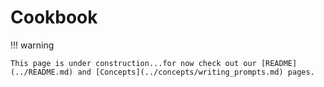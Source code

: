 # Cookbook

!!! warning

    This page is under construction...for now check out our [README](../README.md) and [Concepts](../concepts/writing_prompts.md) pages.
